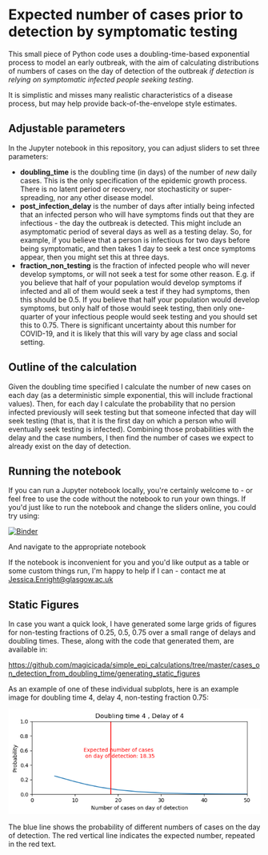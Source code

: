 #  Expected number of cases prior to detection by symptomatic testing

This small piece of Python code uses a doubling-time-based exponential process to model an early outbreak, with the aim of calculating distributions of numbers of cases on the day of detection of the outbreak *if detection is relying on symptomatic infected people seeking testing*.

It is simplistic and misses many realistic characteristics of a disease process, but may help provide back-of-the-envelope style estimates. 

## Adjustable parameters

In the Jupyter notebook in this repository, you can adjust sliders to set three parameters:

- **doubling_time** is the doubling time (in days) of the number of *new* daily cases. This is the only specification of the epidemic growth process. There is no latent period or recovery, nor stochasticity or super-spreading, nor any other disease model.
- **post_infection_delay** is the number of days after intially being infected that an infected person who will have symptoms finds out that they are infectious - the day the outbreak is detected. This might include an asymptomatic period of several days as well as a testing delay. So, for example, if you believe that a person is infectious for two days before being symptomatic, and then takes 1 day to seek a test once symptoms appear, then you might set this at three days.
- **fraction_non_testing** is the fraction of infected people who will never develop symptoms, or will not seek a test for some other reason. E.g. if you believe that half of your population would develop symptoms if infected and all of them would seek a test if they had symptoms, then this should be 0.5.    If you believe that half your population would develop symptoms, but only half of those would seek testing, then only one-quarter of your infectious people would seek testing and you should set this to 0.75.  There is significant uncertainty about this number for COVID-19, and it is likely that this will vary by age class and social setting.

## Outline of the calculation

Given the doubling time specified I calculate the number of new cases on each day (as a deterministic simple exponential, this will include fractional values).  Then, for each day I calculate the probability that no persion infected previously will seek testing but that someone infected that day will seek testing (that is, that it is the first day on which a person who will eventually seek testing is infected).  Combining those probabilities with the delay and the case numbers, I then find the number of cases we expect to already exist on the day of detection.  

## Running the notebook

If you can run a Jupyter notebook locally, you're certainly welcome to - or feel free to use the code without the notebook to run your own things.  If you'd just like to run the notebook and change the sliders online, you could try using: 

[![Binder](https://mybinder.org/badge_logo.svg)](https://mybinder.org/v2/gh/magicicada/simple_epi_calculations/master)

And navigate to the appropriate notebook

If the notebook is inconvenient for you and you'd like output as a table or some custom things run, I'm happy to help if I can - contact me at Jessica.Enright@glasgow.ac.uk


## Static Figures

In case you want a quick look, I have generated some large grids of figures for non-testing fractions of 0.25, 0.5, 0.75 over a small range of delays and doubling times.  These, along with the code that generated them, are available in:

https://github.com/magicicada/simple_epi_calculations/tree/master/cases_on_detection_from_doubling_time/generating_static_figures

As an example of one of these individual subplots, here is an example image for doubling time 4, delay 4, non-testing fraction 0.75:

![A plot of probability distribution of number of cases on detection day](https://github.com/magicicada/simple_epi_calculations/blob/master/cases_on_detection_from_doubling_time/generating_static_figures/sample_cases_figure.png)

The blue line shows the probability of different numbers of cases on the day of detection. The red vertical line indicates the expected number, repeated in the red text.  
 

